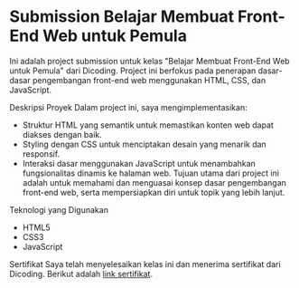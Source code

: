 # Submission Belajar Membuat Front-End Web untuk Pemula

Ini adalah project submission untuk kelas "Belajar Membuat Front-End Web untuk Pemula" dari Dicoding. Project ini berfokus pada penerapan dasar-dasar pengembangan front-end web menggunakan HTML, CSS, dan JavaScript.

Deskripsi Proyek
Dalam project ini, saya mengimplementasikan:
- Struktur HTML yang semantik untuk memastikan konten web dapat diakses dengan baik.
- Styling dengan CSS untuk menciptakan desain yang menarik dan responsif.
- Interaksi dasar menggunakan JavaScript untuk menambahkan fungsionalitas dinamis ke halaman web.
Tujuan utama dari project ini adalah untuk memahami dan menguasai konsep dasar pengembangan front-end web, serta mempersiapkan diri untuk topik yang lebih lanjut.

Teknologi yang Digunakan
- HTML5
- CSS3
- JavaScript

Sertifikat
Saya telah menyelesaikan kelas ini dan menerima sertifikat dari Dicoding. Berikut adalah [link sertifikat](https://www.dicoding.com/certificates/QLZ94LKY9P5D).

